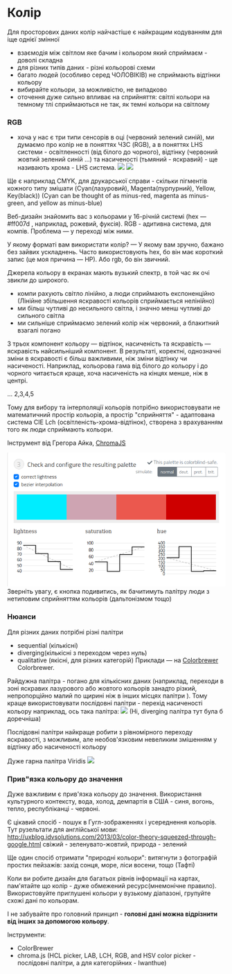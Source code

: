 # Колір

Для просторових даних колір найчастіше є найкращим кодуванням для іще однієї змінної
- взаємодія між світлом яке бачим і кольором який сприймаєм - доволі складна
- для різних типів даних - різні кольорові схеми
- багато людей (особливо серед ЧОЛОВІКІВ) не сприймають відтінки кольору
- вибирайте кольори, за можливістю, не випадково
- оточення дуже сильно впливає на сприйняття: світлі кольори на темному тлі сприймаються не так, як темні кольори на світлому

### RGB
- хоча у нас є три типи сенсорів в оці (червоний зелений синій), ми думаємо про колір не в поняттях ЧЗС (RGB), а в поняттях LHS системи - освітленності (від білого до чорного), відтінку (червоний жовтий зелений синій ...) та насиченості (тьмяний - яскравий) - ще називають хрома - LHS система.
![](figures/week03/vis_3_1_01.png)
![](figures/week03/vis_3_1_02.png)

Ще є наприклад CMYK, для друкарської справи - скільки пігментів кожного типу змішати 
(Cyan(лазуровий), Magenta(пурпурний), Yellow, Key(black))
(Cyan can be thought of as minus-red, magenta as minus-green, and yellow as minus-blue)

Веб-дизайн знайомить вас з кольорами у 16-річній системі (hex — #ff007d , наприклад, рожевий, фуксія). 
RGB - адитивна система, для компів. Проблема — у переході між ними.

У якому форматі вам використати колір? — У якому вам зручно, бажано без зайвих ускладнень. Часто використовують hex, бо він має короткий запис (це моя причина — НР). Або rgb, бо він звичний.

Джерела кольору в екранах мають вузький спектр, в той час як очі звикли до широкого.
- компи рахують світло лінійно, а люди сприймають експоненційно (Лінійне збільшення яскравості кольорів сприймається нелінійно)
- ми більш чутливі до несильного світла, і значно менш чутливі до сильного світла
- ми сильніше сприймаємо зелений колір ніж червоний, а блакитний взагалі погано

З трьох компонент кольору — відтінок, насиченість та яскравість — яскравість найсильніший компонент. В результаті, коректні, однозначні зміни в яскравості є більш важливими, ніж зміни відтінку чи насиченості. Наприклад, кольорова гама від білого до кольору і до чорного читається краще, хоча насиченість на кінцях менше, ніж в центрі.


... 2,3,4,5

Тому для вибору та інтерполяції кольорів потрібно використовувати не математичний простір кольорів, а простір "сприйняття"  - адаптована система CIE L*c*h (освітленість-хрома-відтінок), створена з врахуванням того як люди сприймають кольори.  

Інструмент від Грегора Айка, [ChromaJS](https://gka.github.io/palettes/#/4|s|ffffe0,ffa500,ff1493,8b0000|ffffe0,ff005e,93003a|1|1)  

![](imgs/20200520-201724.png)
Зверніть увагу, є кнопка подивитись, як бачитимуть палітру люди з нетиповим сприйняттям кольорів (дальтонізмом тощо)


### Нюанси

Для різних даних потрібні різні палітри 
- sequential (кількісні) 
- diverging(кількісні з переходом через нуль) 
- qualitative (якісні, для різних категорій) 
Приклади — на [Colorbrewer](https://colorbrewer2.org/) Colorbrewer.

Райдужна палітра - погано для кількісних даних (наприклад, переходи в зоні яскравих 
лазурового або жовтого кольорів занадто різкий, непропорційно малий по щирині ніж в інших місцях палітри ). Тому краще використовувати послідовні палітри - перехід насиченості кольору наприклад, ось така палітра:
![](figures/week03/vis_3_3_01.png)
(Ні, diverging палітра тут була б доречніша)

Послідовні палітри найкраще робити з рівномірного переходу яскравості, з можливим, але необов'язковим невеликим змішенням у відтінку або насиченості кольору

Дуже гарна палітра Viridis
![](figures/week03/vis_3_3_02.png)



### Прив"язка кольору до значення

Дуже важливим є прив'язка кольору до значення. Використання культурного контексту,
вода, холод, демпартія в США - синя, вогонь, тепло, республіканці - червоні. 

Є цікавий спосіб - пошук в Гугл-зображеннях і усереднення кольорів. Тут рузельтати для англійської мови: http://uxblog.idvsolutions.com/2013/03/color-theory-squeezed-through-google.html
свіжий - зеленувато-жовтий,
природа - зелений

Ще один спосіб отримати "природні кольори": витягнути з фотографій простих пейзажів: захід сонця, море, ліси восени, тощо (Тафті)

Коли ви робите дизайн для багатьох рівнів інформації на картах, пам'ятайте що колір - дуже обмежений ресурс(мнемонічне правило). Використовуйте приглушені кольори у вузькому діапазоні, групуйте схожі дані по кольорам.

І не забувайте про головний принцип - **головні дані можна відрізнити від інших за допомогою кольору**.

Інструменти:
- ColorBrewer
- chroma.js (HCL picker, LAB, LCH, RGB, and HSV color picker - послідовні палітри, а для категорійних - Iwanthue)

